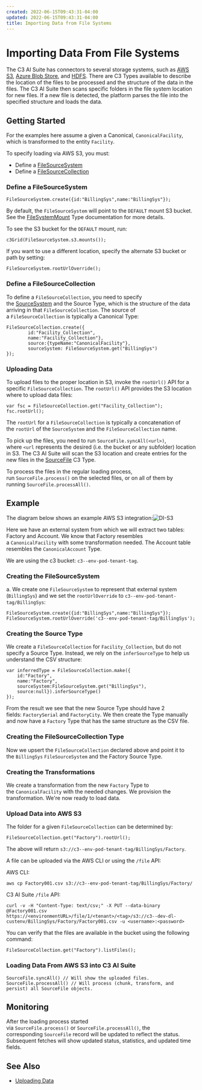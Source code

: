 ```yaml
---
created: 2022-06-15T09:43:31-04:00
updated: 2022-06-15T09:43:31-04:00
title: Importing Data from File Systems
---
```


# Importing Data From File Systems

The C3 AI Suite has connectors to several storage systems, such as [AWS S3](https://developer.c3.ai/docs/7.30.0/topic/di-aws-s3-connector "topic di-aws-s3-connector.c3doc"), [Azure Blob Store](https://developer.c3.ai/docs/7.30.0/topic/di-azure-blob "topic di-azure-blob.c3doc"), and [HDFS](https://developer.c3.ai/docs/7.30.0/topic/di-hdfs-connector "topic di-hdfs-connector.c3doc"). There are C3 Types available to describe the location of the files to be processed and the structure of the data in the files. The C3 AI Suite then scans specific folders in the file system location for new files. If a new file is detected, the platform parses the file into the specified structure and loads the data.

## Getting Started

For the examples here assume a given a Canonical, `CanonicalFacility`, which is transformed to the entity `Facility`.

To specify loading via AWS S3, you must:

- Define a [FileSourceSystem](https://developer.c3.ai/docs/7.30.0/type/FileSourceSystem "type FileSourceSystem")
- Define a [FileSourceCollection](https://developer.c3.ai/docs/7.30.0/type/FileSourceCollection "type FileSourceCollection")

### Define a FileSourceSystem

```
FileSourceSystem.create({id:"BillingSys",name:"BillingSys"});
```

By default, the `FileSourceSystem` will point to the `DEFAULT` mount S3 bucket. See the [FileSystemMount](https://developer.c3.ai/docs/7.30.0/type/FileSystemMount "type FileSystemMount") Type documentation for more details.

To see the S3 bucket for the `DEFAULT` mount, run:

```
c3Grid(FileSourceSystem.s3.mounts());
```

If you want to use a different location, specify the alternate S3 bucket or path by setting:

```
FileSourceSystem.rootUrlOverride();
```

### Define a FileSourceCollection

To define a `FileSourceCollection`, you need to specify the [SourceSystem](https://developer.c3.ai/docs/7.30.0/type/SourceSystem "type SourceSystem") and the Source Type, which is the structure of the data arriving in that `FileSourceCollection`. The source of a `FileSourceCollection` is typically a Canonical Type:

```
FileSourceCollection.create({
        id:"Facility_Collection",
        name:"Facility_Collection"},
        source:{typeName:"CanonicalFacility"},
        sourceSystem: FileSourceSystem.get("BillingSys")
});
```

### Uploading Data

To upload files to the proper location in S3, invoke the `rootUrl()` API for a specific `FileSourceCollection`. The `rootUrl()` API provides the S3 location where to upload data files:

```
var fsc = FileSourceCollection.get("Facility_Collection");
fsc.rootUrl();
```

The `rootUrl` for a `FileSourceCollection` is typically a concatenation of the `rootUrl` of the `SourceSystem` and the `FileSourceCollection` name.

To pick up the files, you need to run `SourceFile.syncAll(<url>)`, where `<url` represents the desired (i.e. the bucket or any subfolder) location in S3. The C3 AI Suite will scan the S3 location and create entries for the new files in the [SourceFile](https://developer.c3.ai/docs/7.30.0/type/SourceFile "type SourceFile") C3 Type.

To process the files in the regular loading process, run `SourceFile.process()` on the selected files, or on all of them by running `SourceFile.processAll()`.

## Example

The diagram below shows an example AWS S3 integration:![DI-S3](https://developer.c3.ai/sites/default/files/2022-06/9bcc1aa1b408e4f1.png)

Here we have an external system from which we will extract two tables: Factory and Account. We know that Factory resembles a `CanonicalFacility` with some transformation needed. The Account table resembles the `CanonicalAccount` Type.

We are using the c3 bucket: `c3--env-pod-tenant-tag`.

### Creating the FileSourceSystem

a. We create one `FileSourceSystem` to represent that external system (`BillingSys`) and we set the `rootUrlOverride` to `c3--env-pod-tenant-tag/BillingSys`:

```
FileSourceSystem.create({id:"BillingSys",name:"BillingSys"});
FileSourceSystem.rootUrlOverride('c3--env-pod-tenant-tag/BillingSys');
```

### Creating the Source Type

We create a `FileSourceCollection` for `Facility_Collection`, but do not specify a Source Type. Instead, we rely on the `inferSourceType` to help us understand the CSV structure:

```
var inferredType = FileSourceCollection.make({
    id:"Factory",
    name:"Factory",
    sourceSystem:FileSourceSystem.get("BillingSys"),
    source:null}).inferSourceType()
});
```

From the result we see that the new Source Type should have 2 fields: `FactorySerial` and `FactoryCity`. We then create the Type manually and now have a `Factory` Type that has the same structure as the CSV file.

### Creating the FileSourceCollection Type

Now we upsert the `FileSourceCollection` declared above and point it to the `BillingSys` `FileSourceSystem` and the Factory Source Type.

### Creating the Transformations

We create a transformation from the new `Factory` Type to the `CanonicalFacility` with the needed changes. We provision the transformation. We're now ready to load data.

### Upload Data into AWS S3

The folder for a given `FileSourceCollection` can be determined by:

```
FileSourceCollection.get("Factory").rootUrl();
```

The above will return `s3://c3--env-pod-tenant-tag/BillingSys/Factory`.

A file can be uploaded via the AWS CLI or using the `/file` API:

AWS CLI:

`aws cp Factory001.csv s3://c3--env-pod-tenant-tag/BillingSys/Factory/`

C3 AI Suite `/file` API:

```
curl -v -H "Content-Type: text/csv;" -X PUT --data-binary @Factory001.csv https://<environmentURL>/file/1/<tenant>/<tag>/s3://c3--dev-dl-custenv/BillingSys/Factory/Factory001.csv -u <username>:<password>
```

You can verify that the files are available in the bucket using the following command:

```
FileSourceCollection.get("Factory").listFiles();
```

### Loading Data From AWS S3 into C3 AI Suite

```
SourceFile.syncAll() // Will show the uploaded files.
SourceFile.processAll() // Will process (chunk, transform, and persist) all SourceFile objects.
```

## Monitoring

After the loading process started via `SourceFile.process()` or `SourceFile.processAll()`, the corresponding `SourceFile` record will be updated to reflect the status. Subsequent fetches will show updated status, statistics, and updated time fields.

## See Also

- [Uploading Data](https://developer.c3.ai/docs/7.30.0/topic/di-uploading-data-home "topic di-uploading-data-home.c3doc")
